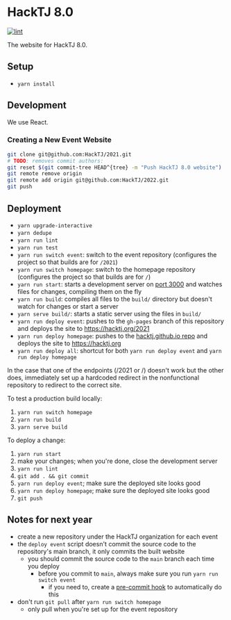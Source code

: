 # HackTJ 8.0

[![lint](https://github.com/HackTJ/2021/workflows/lint/badge.svg?event=push)](https://github.com/HackTJ/2021/actions?query=workflow%3Alint)

The website for HackTJ 8.0.

## Setup

- `yarn install`

## Development

We use React.

### Creating a New Event Website

```sh
git clone git@github.com:HackTJ/2021.git
# TODO: removes commit authors:
git reset $(git commit-tree HEAD^{tree} -m "Push HackTJ 8.0 website")  # squash all commits into 1
git remote remove origin
git remote add origin git@github.com:HackTJ/2022.git
git push
```

## Deployment

- `yarn upgrade-interactive`
- `yarn dedupe`
- `yarn run lint`
- `yarn run test`
- `yarn run switch event`: switch to the event repository (configures the project so that builds are for `/2021`)
- `yarn run switch homepage`: switch to the homepage repository (configures the project so that builds are for `/`)
- `yarn run start`: starts a development server on [port 3000](localhost:3000) and watches files for changes, compiling them on the fly
- `yarn run build`: compiles all files to the `build/` directory but doesn't watch for changes or start a server
- `yarn serve build/`: starts a static server using the files in `build/`
- `yarn run deploy event`: pushes to the `gh-pages` branch of this repository and deploys the site to <https://hacktj.org/2021>
- `yarn run deploy homepage`: pushes to the [hacktj.github.io repo](https://github.com/HackTJ/hacktj.github.io) and deploys the site to <https://hacktj.org>
- `yarn run deploy all`: shortcut for both `yarn run deploy event` and `yarn run deploy homepage`

In the case that one of the endpoints (/2021 or /) doesn't work but the other does, immediately set up a hardcoded redirect in the nonfunctional repository to redirect to the correct site.

To test a production build locally:

1.  `yarn run switch homepage`
2.  `yarn run build`
3.  `yarn serve build`

To deploy a change:

1.  `yarn run start`
2.  make your changes; when you're done, close the development server
3.  `yarn run lint`
4.  `git add . && git commit`
5.  `yarn run deploy event`; make sure the deployed site looks good
6.  `yarn run deploy homepage`; make sure the deployed site looks good
7.  `git push`

## Notes for next year

- create a new repository under the HackTJ organization for each event
- the `deploy event` script doesn't commit the source code to the repository's main branch, it only commits the built website
  - you should commit the source code to the `main` branch each time you deploy
    - before you commit to `main`, always make sure you run `yarn run switch event`
      - if you need to, create a [pre-commit hook](https://git-scm.com/docs/githooks#_pre_commit) to automatically do this
- don't run `git pull` after `yarn run switch homepage`
  - only pull when you're set up for the event repository
